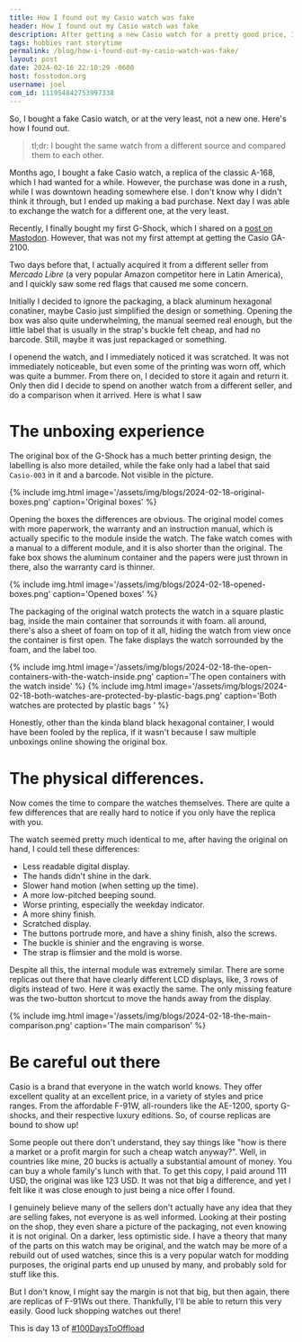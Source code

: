 ```yaml
---
title: How I found out my Casio watch was fake
header: How I found out my Casio watch was fake
description: After getting a new Casio watch for a pretty good price, I thought I would be very happy. But there was something fishy going on!
tags: hobbies rant storytime
permalink: /blog/how-i-found-out-my-casio-watch-was-fake/
layout: post
date: 2024-02-16 22:10:29 -0600
host: fosstodon.org
username: joel
com_id: 111954842753997338
---
```


So, I bought a fake Casio watch, or at the very least, not a new one. Here's how I found out.

> tl;dr: I bought the same watch from a different source and compared them to each other.

Months ago, I bought a fake Casio watch, a replica of the classic A-168, which I had wanted for a while. However, the purchase was done in a rush, while I was downtown heading somewhere else. I don't know why I didn't think it through, but I ended up making a bad purchase. Next day I was able to exchange the watch for a different one, at the very least.

Recently, I finally bought my first G-Shock, which I shared on a [post on Mastodon](https://fosstodon.org/@joel/111947648857237337/). However, that was not my first attempt at getting the Casio GA-2100.

Two days before that, I actually acquired it from a different seller from *Mercado Libre* (a very popular Amazon competitor here in Latin America), and I quickly saw some red flags that caused me some concern.

Initially I decided to ignore the packaging, a black aluminum hexagonal conatiner, maybe Casio just simplified the design or something. Opening the box was also quite underwhelming, the manual seemed real enough, but the little label that is usually in the strap's buckle felt cheap, and had no barcode. Still, maybe it was just repackaged or something.

I openend the watch, and I immediately noticed it was scratched. It was not immediately noticeable, but even some of the printing was worn off, which was quite a bummer. From there on, I decided to store it again and return it. Only then did I decide to spend on another watch from a different seller, and do a comparison when it arrived. Here is what I saw

# The unboxing experience

The original box of the G-Shock has a much better printing design, the labelling is also more detailed, while the fake only had a label that said `Casio-003` in it and a barcode. Not visible in the picture.

{% include img.html image='/assets/img/blogs/2024-02-18-original-boxes.png' caption='Original boxes' %}

Opening the boxes the differences are obvious. The original model comes with more paperwork, the warranty and an instruction manual, which is actually specific to the module inside the watch. The fake watch comes with a manual to a different module, and it is also shorter than the original. The fake box shows the aluminum container and the papers were just thrown in there, also the warranty card is thinner.

{% include img.html image='/assets/img/blogs/2024-02-18-opened-boxes.png' caption='Opened boxes' %}

The packaging of the original watch protects the watch in a square plastic bag, inside the main container that sorrounds it with foam. all around, there's also a sheet of foam on top of it all, hiding the watch from view once the container is first open. The fake displays the watch sorrounded by the foam, and the label too.

{% include img.html image='/assets/img/blogs/2024-02-18-the-open-containers-with-the-watch-inside.png' caption='The open containers with the watch inside' %}
{% include img.html image='/assets/img/blogs/2024-02-18-both-watches-are-protected-by-plastic-bags.png' caption='Both watches are protected by plastic bags ' %}

Honestly, other than the kinda bland black hexagonal container, I would have been fooled by the replica, if it wasn't because I saw multiple unboxings online showing the original box.

# The physical differences.

Now comes the time to compare the watches themselves. There are quite a few differences that are really hard to notice if you only have the replica with you.

The watch seemed pretty much identical to me, after having the original on hand, I could tell these differences:

- Less readable digital display.
- The hands didn't shine in the dark.
- Slower hand motion (when setting up the time).
- A more low-pitched beeping sound.
- Worse printing, especially the weekday indicator.
- A more shiny finish.
- Scratched display.
- The buttons portrude more, and have a shiny finish, also the screws.
- The buckle is shinier and the engraving is worse.
- The strap is flimsier and the mold is worse.

Despite all this, the internal module was extremely similar. There are some replicas out there that have clearly different LCD displays, like, 3 rows of digits instead of two. Here it was exactly the same. The only missing feature was the two-button shortcut to move the hands away from the display.

{% include img.html image='/assets/img/blogs/2024-02-18-the-main-comparison.png' caption='The main comparison' %}

# Be careful out there

Casio is a brand that everyone in the watch world knows. They offer excellent quality at an excellent price, in a variety of styles and price ranges. From the affordable F-91W, all-rounders like the AE-1200, sporty G-shocks, and their respective luxury editions. So, of course replicas are bound to show up!

Some people out there don't understand, they say things like "how is there a market or a profit margin for such a cheap watch anyway?". Well, in countries like mine, 20 bucks is actually a substantial amount of money. You can buy a whole family's lunch with that. To get this copy, I paid around 111 USD, the original was like 123 USD. It was not that big a difference, and yet I felt like it was close enough to just being a nice offer I found.

I genuinely believe many of the sellers don't actually have any idea that they are selling fakes, not everyone is as well informed. Looking at their posting on the shop, they even share a picture of the packaging, not even knowing it is not original. On a darker, less optimistic side. I have a theory that many of the parts on this watch may be original, and the watch may be more of a rebuild out of used watches, since this is a very popular watch for modding purposes, the original parts end up unused by many, and probably sold for stuff like this.

But I don't know, I might say the margin is not that big, but then again, there are replicas of F-91Ws out there. Thankfully, I'll be able to return this very easily. Good luck shopping watches out there!

This is day 13 of [#100DaysToOffload](https://100daystooffload.com)
